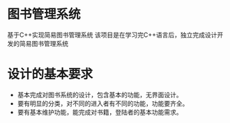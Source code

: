 # 图书管理系统
基于C++实现简易图书管理系统
该项目是在学习完C++语言后，独立完成设计开发的简易图书管理系统
# 设计的基本要求
* 基本完成对图书系统的设计，包含基本的功能，无界面设计。
* 要有明显的分类，对不同的进入者有不同的功能，功能要齐全。
* 要有基本维护功能，能完成对书籍，登陆者的基本功能需求。
# 
